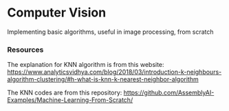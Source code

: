 # Computer Vision
Implementing basic algorithms, useful in image processing, from scratch

### Resources
The explanation for KNN algorithm is from this website: https://www.analyticsvidhya.com/blog/2018/03/introduction-k-neighbours-algorithm-clustering/#h-what-is-knn-k-nearest-neighbor-algorithm

The KNN codes are from this repository: https://github.com/AssemblyAI-Examples/Machine-Learning-From-Scratch/
